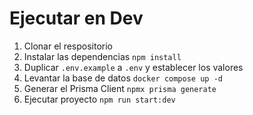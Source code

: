 # Ejecutar en Dev

1. Clonar el respositorio
2. Instalar las dependencias `npm install`
3. Duplicar `.env.example` a `.env` y establecer los valores
4. Levantar la base de datos `docker compose up -d`
5. Generar el Prisma Client `npmx prisma generate`
6. Ejecutar proyecto `npm run start:dev`